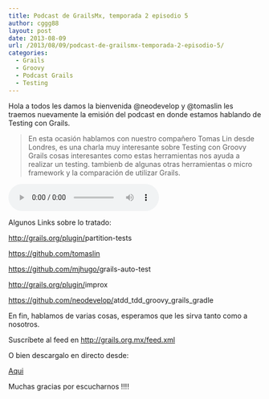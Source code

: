 ```yaml
---
title: Podcast de GrailsMx, temporada 2 episodio 5
author: cggg88
layout: post
date: 2013-08-09
url: /2013/08/09/podcast-de-grailsmx-temporada-2-episodio-5/
categories:
  - Grails
  - Groovy
  - Podcast Grails
  - Testing
---
```

Hola a todos les damos la bienvenida @neodevelop y @tomaslin les traemos nuevamente la emisión del podcast en donde estamos hablando de Testing con Grails.

> En esta ocasión hablamos con nuestro compañero Tomas Lin desde Londres, es una charla muy interesante sobre Testing con Groovy Grails cosas interesantes como estas herramientas nos ayuda a realizar un testing. tambienb de algunas otras herramientas o micro framework y la comparación de utilizar Grails.

<audio width="300" height="32" controls="controls"><source src="http://media.grails.org.mx.s3.amazonaws.com/podcast/temporada02/02x05.mp3" type="audio/mpeg" /></audio>

Algunos Links sobre lo tratado:

<a href="http://grails.org/plugin/partition-tests" target="_blank">http://grails.org/plugin/<wbr />partition-tests</a>

<a href="https://github.com/tomaslin" target="_blank">https://github.com/tomaslin</a>

<a href="https://github.com/mjhugo/grails-auto-test" target="_blank">https://github.com/mjhugo/<wbr />grails-auto-test</a>

<a href="http://grails.org/plugin/improx" target="_blank">http://grails.org/plugin/<wbr />improx</a>

<a href="https://github.com/neodevelop/atdd_tdd_groovy_grails_gradle" target="_blank">https://github.com/neodevelop/<wbr />atdd_tdd_groovy_grails_gradle</a>

En fin, hablamos de varias cosas, esperamos que les sirva tanto como a nosotros.

Suscríbete al feed en <http://grails.org.mx/feed.xml>

O bien descargalo en directo desde:

[Aqui][1]

Muchas gracias por escucharnos !!!!

 [1]: http://media.grails.org.mx.s3.amazonaws.com/podcast/temporada02/02x05.mp3